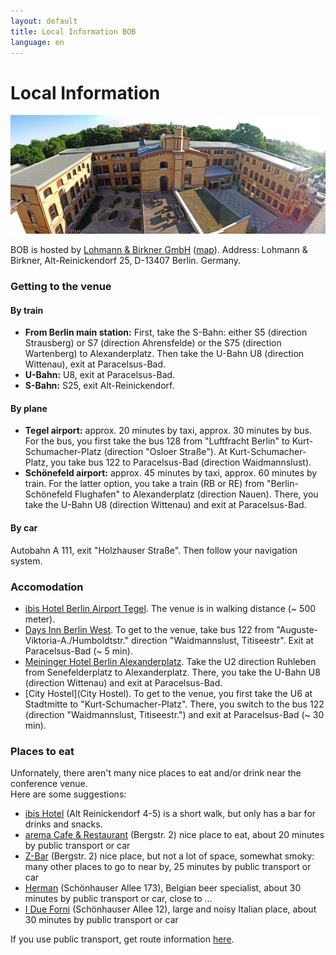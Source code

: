 ```yaml
---
layout: default
title: Local Information BOB
language: en
---
```


# Local Information

<p align="center">
<img src="/images/lub.jpg"/>
</p>

BOB is hosted by
[Lohmann & Birkner GmbH](http://www.lohmann-birkner.de/)
([map](http://goo.gl/SuAcYU)). Address:
Lohmann & Birkner,
Alt-Reinickendorf 25,
D-13407 Berlin. Germany.

### Getting to the venue

#### By train

* **From Berlin main station:**
First, take the S-Bahn: either S5 (direction Strausberg) or S7 (direction
Ahrensfelde) or the S75 (direction Wartenberg) to Alexanderplatz. Then
take the U-Bahn U8 (direction Wittenau), exit at Paracelsus-Bad.
* **U-Bahn:** U8, exit at Paracelsus-Bad.
* **S-Bahn:** S25, exit Alt-Reinickendorf.

#### By plane

* **Tegel airport:** approx. 20 minutes by taxi, approx. 30 minutes by bus. For
the bus, you first take the bus 128 from "Luftfracht Berlin" to
Kurt-Schumacher-Platz (direction "Osloer Straße"). At
Kurt-Schumacher-Platz, you take bus 122 to Paracelsus-Bad (direction
Waidmannslust).
* **Schönefeld airport:** approx. 45 minutes by taxi, approx. 60 minutes by
train. For the latter option, you take a train (RB or RE) from
"Berlin-Schönefeld Flughafen" to Alexanderplatz (direction Nauen). There,
you take the U-Bahn U8 (direction Wittenau) and exit at Paracelsus-Bad.

#### By car

Autobahn A 111, exit "Holzhauser Straße". Then follow your navigation
system.

### Accomodation

* [ibis Hotel Berlin Airport Tegel](http://www.hotel-berlin-city.de/).
  The venue is in walking distance (~ 500 meter).
* [Days Inn Berlin West](http://www.daysinn.com/hotels/germany/berlin/days-inn-berlin-west/hotel-overview?cid=local).
  To get to the venue, take bus 122 from
  "Auguste-Viktoria-A./Humboldtstr." direction
  "Waidmannslust, Titiseestr". Exit at
  Paracelsus-Bad (~ 5 min).
* [Meininger Hotel Berlin Alexanderplatz](http://www.meininger-hotels.com/de/hotels/berlin/alexanderplatz/).
  Take the U2 direction Ruhleben from Senefelderplatz to Alexanderplatz.
  There,
  you take the U-Bahn U8 (direction Wittenau) and exit at Paracelsus-Bad.
* [City Hostel](City Hostel).
  To get to the venue, you first take the U6 at Stadtmitte to
  "Kurt-Schumacher-Platz". There, you switch to the bus 122 (direction
  "Waidmannslust, Titiseestr.") and exit at Paracelsus-Bad (~ 30 min).

### Places to eat

Unfornately, there aren't many nice places to eat and/or drink near
the conference venue.  
Here are some suggestions:

* [ibis Hotel](http://www.hotel-berlin-city.de/gastronomie) (Alt
  Reinickendorf 4-5) is a short
  walk, but only has a bar for drinks and snacks.
* [arema Cafe & Restaurant](http://arema-restaurant.de/) (Bergstr. 2) nice place to
  eat, about 20 minutes by public transport or car
* [Z-Bar](http://z-bar.de/) (Bergstr. 2) nice place, but not a lot of space,
  somewhat smoky: many other places to go to near by, 25 minutes by
  public transport or car
* [Herman](https://www.facebook.com/bravebelgians.HERMAN/)
  (Schönhauser Allee 173), Belgian beer specialist, about 30 minutes
  by public transport or car, close to ...
* [I Due Forni](https://www.facebook.com/pages/I-Due-Forni/154460154586282)
  (Schönhauser Allee 12), large and noisy Italian place, about 30 minutes by public transport or car

If you use public transport, get route
information [here](https://www.bvg.de/de/Fahrinfo).
